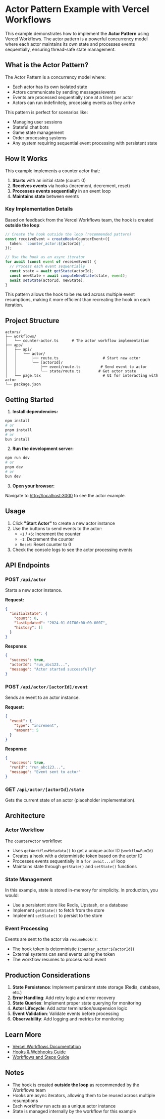 # Actor Pattern Example with Vercel Workflows

This example demonstrates how to implement the **Actor Pattern** using Vercel Workflows. The actor pattern is a powerful concurrency model where each actor maintains its own state and processes events sequentially, ensuring thread-safe state management.

## What is the Actor Pattern?

The Actor Pattern is a concurrency model where:
- Each actor has its own isolated state
- Actors communicate by sending messages/events
- Events are processed sequentially (one at a time) per actor
- Actors can run indefinitely, processing events as they arrive

This pattern is perfect for scenarios like:
- Managing user sessions
- Stateful chat bots
- Game state management
- Order processing systems
- Any system requiring sequential event processing with persistent state

## How It Works

This example implements a counter actor that:
1. **Starts** with an initial state (count: 0)
2. **Receives events** via hooks (increment, decrement, reset)
3. **Processes events sequentially** in an event loop
4. **Maintains state** between events

### Key Implementation Details

Based on feedback from the Vercel Workflows team, the hook is created **outside the loop**:

```typescript
// Create the hook outside the loop (recommended pattern)
const receiveEvent = createHook<CounterEvent>({
  token: `counter_actor:${actorId}`,
});

// Use the hook as an async iterator
for await (const event of receiveEvent) {
  // Process each event sequentially
  const state = await getState(actorId);
  const newState = await computeNewState(state, event);
  await setState(actorId, newState);
}
```

This pattern allows the hook to be reused across multiple event resumptions, making it more efficient than recreating the hook on each iteration.

## Project Structure

```
actors/
├── workflows/
│   └── counter-actor.ts      # The actor workflow implementation
├── app/
│   ├── api/
│   │   └── actor/
│   │       ├── route.ts                    # Start new actor
│   │       └── [actorId]/
│   │           ├── event/route.ts         # Send event to actor
│   │           └── state/route.ts        # Get actor state
│   └── page.tsx                            # UI for interacting with actor
└── package.json
```

## Getting Started

1. **Install dependencies:**

```bash
npm install
# or
pnpm install
# or
bun install
```

2. **Run the development server:**

```bash
npm run dev
# or
pnpm dev
# or
bun dev
```

3. **Open your browser:**

Navigate to [http://localhost:3000](http://localhost:3000) to see the actor example.

## Usage

1. Click **"Start Actor"** to create a new actor instance
2. Use the buttons to send events to the actor:
   - `+1` / `+5`: Increment the counter
   - `-1`: Decrement the counter
   - `Reset`: Reset counter to 0
3. Check the console logs to see the actor processing events

## API Endpoints

### POST `/api/actor`

Starts a new actor instance.

**Request:**
```json
{
  "initialState": {
    "count": 0,
    "lastUpdated": "2024-01-01T00:00:00.000Z",
    "history": []
  }
}
```

**Response:**
```json
{
  "success": true,
  "actorId": "run_abc123...",
  "message": "Actor started successfully"
}
```

### POST `/api/actor/[actorId]/event`

Sends an event to an actor instance.

**Request:**
```json
{
  "event": {
    "type": "increment",
    "amount": 5
  }
}
```

**Response:**
```json
{
  "success": true,
  "runId": "run_abc123...",
  "message": "Event sent to actor"
}
```

### GET `/api/actor/[actorId]/state`

Gets the current state of an actor (placeholder implementation).

## Architecture

### Actor Workflow

The `counterActor` workflow:
- Uses `getWorkflowMetadata()` to get a unique actor ID (`workflowRunId`)
- Creates a hook with a deterministic token based on the actor ID
- Processes events sequentially in a `for await...of` loop
- Maintains state through `getState()` and `setState()` functions

### State Management

In this example, state is stored in-memory for simplicity. In production, you would:
- Use a persistent store like Redis, Upstash, or a database
- Implement `getState()` to fetch from the store
- Implement `setState()` to persist to the store

### Event Processing

Events are sent to the actor via `resumeHook()`:
- The hook token is deterministic (`counter_actor:${actorId}`)
- External systems can send events using the token
- The workflow resumes to process each event

## Production Considerations

1. **State Persistence**: Implement persistent state storage (Redis, database, etc.)
2. **Error Handling**: Add retry logic and error recovery
3. **State Queries**: Implement proper state querying for monitoring
4. **Actor Lifecycle**: Add actor termination/suspension logic
5. **Event Validation**: Validate events before processing
6. **Observability**: Add logging and metrics for monitoring

## Learn More

- [Vercel Workflows Documentation](https://vercel.com/docs/workflows)
- [Hooks & Webhooks Guide](/docs/foundations/hooks)
- [Workflows and Steps Guide](/docs/foundations/workflows-and-steps)

## Notes

- The hook is created **outside the loop** as recommended by the Workflows team
- Hooks are async iterators, allowing them to be reused across multiple resumptions
- Each workflow run acts as a unique actor instance
- State is managed internally by the workflow for this example
